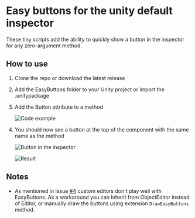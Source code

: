 # Easy buttons for the unity default inspector
These tiny scripts add the ability to quickly show a button in the inspector for any zero-argument method.

## How to use
1. Clone the repo or download the latest release
2. Add the EasyButtons folder to your Unity project or import the .unitypackage
3. Add the Button attribute to a method

   ![Code example](/Images/example.png)
4. You should now see a button at the top of the component with the same name as the method

   ![Button in the inspector](/Images/inspector.png)

   ![Result](/Images/console.png)

## Notes
- As mentioned in Issue [#4](https://github.com/madsbangh/EasyButtons/issues/4) custom editors don't play well with EasyButtons. As a workaround you can Inherit from ObjectEditor instead of Editor, or manually draw the buttons using extension `DrawEasyButtons` method.
